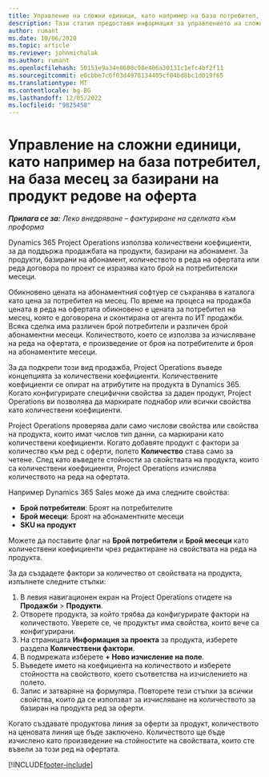 ```yaml
---
title: Управление на сложни единици, като например на база потребител, на база месец за базирани на продукт редове на оферта
description: Тази статия предоставя информация за управлението на сложни единици за базирани на проект редове на оферта.
author: rumant
ms.date: 10/06/2020
ms.topic: article
ms.reviewer: johnmichalak
ms.author: rumant
ms.openlocfilehash: 50151e9a34e8608c98e406a30131c1efc4bf2f11
ms.sourcegitcommit: e0cbbe7c6f03d4978134405cf04bd8bc1d019f65
ms.translationtype: MT
ms.contentlocale: bg-BG
ms.lasthandoff: 12/05/2022
ms.locfileid: "9825458"
---
```

# <a name="managing-complex-units-such-as-per-user-per-month-for-product-based-quote-lines"></a>Управление на сложни единици, като например на база потребител, на база месец за базирани на продукт редове на оферта

_**Прилага се за:** Леко внедряване – фактуриране на сделката към проформа_

Dynamics 365 Project Operations използва количествени коефициенти, за да поддържа продажбата на продукти, базирани на абонамент. За продукти, базирани на абонамент, количеството в реда на офертата или реда договора по проект се изразява като брой на потребителски месеци.

Обикновено цената на абонаментния софтуер се съхранява в каталога като цена за потребител на месец. По време на процеса на продажба цената в реда на офертата обикновено е цената за потребител на месец, която е договорена и сконтирана от агента по ИТ продажби. Всяка сделка има различен брой потребители и различен брой абонаментни месеци. Количеството, което се използва за изчисляване на реда на офертата, е произведение от броя на потребителите и броя на абонаментите месеци.

За да подкрепи този вид продажба, Project Operations въведе концепцията за количествени коефициенти. Количествените коефициенти се опират на атрибутите на продукта в Dynamics 365. Когато конфигурирате специфични свойства за даден продукт, Project Operations ви позволява да маркирате поднабор или всички свойства като количествени коефициенти.

Project Operations проверява дали само числови свойства или свойства на продукта, които имат числов тип данни, са маркирани като количествени коефициенти. Когато добавяте продукт с фактори за количество към ред с оферти, полето **Количество** става само за четене. След като въведете стойности за свойствата на продукта, които са количествени коефициенти, Project Operations изчислява количеството на реда на офертата.

Например Dynamics 365 Sales може да има следните свойства:

- **Брой потребители**: Броят на потребителите
- **Брой месеци**: Броят на абонаментните месеци
- **SKU на продукт**

Можете да поставите флаг на **Брой потребители** и **Брой месеци** като количествени коефициенти чрез редактиране на свойствата на реда на продукта.

За да създадете фактори за количество от свойствата на продукта, изпълнете следните стъпки:

1. В левия навигационен екран на Project Operations отидете на **Продажби** > **Продукти**.
2. Отворете продукта, за който трябва да конфигурирате фактори на количеството. Уверете се, че продуктът има свойства, които вече са конфигурирани.
3. На страницата **Информация за проекта** за продукта, изберете раздела **Количествени фактори**.
4. В подмрежата изберете **+ Ново изчисление на поле**.
5. Въведете името на коефициента на количеството и изберете стойността на свойството, което съответства на изчислението на полето.
6. Запис и затваряне на формуляра. Повторете тези стъпки за всички свойства, които да се използват за изчисляване на количеството за базиран на продукта ред за оферти.

Когато създавате продуктова линия за оферти за продукт, количеството на ценовата линия ще бъде заключено. Количеството ще бъде изчислено като произведение на стойностите на свойствата, които сте въвели за този ред на офертата.


[!INCLUDE[footer-include](../../includes/footer-banner.md)]
